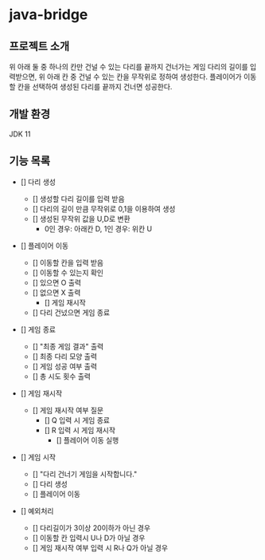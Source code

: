 # java-bridge

## 프로젝트 소개
위 아래 둘 중 하나의 칸만 건널 수 있는 다리를 끝까지 건너가는 게임
다리의 길이를 입력받으면, 위 아래 칸 중 건널 수 있는 칸을 무작위로 정하여 생성한다.
플레이어가 이동할 칸을 선택하여 생성된 다리를 끝까지 건너면 성공한다.

## 개발 환경
JDK 11

## 기능 목록
- [] 다리 생성
  - [] 생성할 다리 길이를 입력 받음
  - [] 다리의 길이 만큼 무작위로 0,1을 이용하여 생성
  - [] 생성된 무작위 값을 U,D로 변환
    - 0인 경우: 아래칸 D, 1인 경우: 위칸 U

- [] 플레이어 이동
  - [] 이동할 칸을 입력 받음
  - [] 이동할 수 있는지 확인
  - [] 있으면 O 출력
  - [] 없으면 X 출력
    - [] 게임 재시작
  - [] 다리 건넜으면 게임 종료

- [] 게임 종료
  - [] "최종 게임 결과" 출력
  - [] 최종 다리 모양 출력
  - [] 게임 성공 여부 출력
  - [] 총 시도 횟수 출력

- [] 게임 재시작
  - [] 게임 재시작 여부 질문
      - [] Q 입력 시 게임 종료
      - [] R 입력 시 게임 재시작
        - [] 플레이어 이동 실행

- [] 게임 시작
  - [] "다리 건너기 게임을 시작합니다."
  - [] 다리 생성
  - [] 플레이어 이동

- [] 예외처리
  - [] 다리길이가 3이상 20이하가 아닌 경우
  - [] 이동할 칸 입력시 U나 D가 아닐 경우
  - [] 게임 재시작 여부 입력 시 R나 Q가 아닐 경우